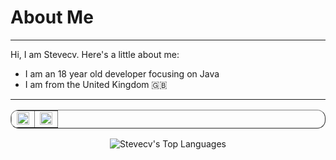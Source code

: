 # About Me

---

Hi, I am Stevecv. Here's a little about me:
  - I am an 18 year old developer focusing on Java
  - I am from the United Kingdom 🇬🇧

  
---

<div align="center">
<table border="1" style="border-radius: 13px">
  <tr>
    <td><div><img style="height: auto; width: 100%;" class="img" src="https://github-readme-stats.vercel.app/api?username=Stevecv&show_icons=true&theme=radical&bg_color=00000000&title_color=0f97e9&text_color=c8ccce&icon_color=21d907&hide_border=true" /></div></td>
    <td><div><img style="height: auto; width: 100%;" class="img" src="https://github-readme-stats.vercel.app/api/top-langs/?username=Stevecv&theme=radical&layout=compact&bg_color=00000000&title_color=0f97e9&text_color=c8ccce&icon_color=21d907&hide_border=true" /></div></td>

      
  </tr>
</table>

![Stevecv's Top Languages](https://github-readme-stats.vercel.app/api/top-langs/?username=Stevecv&theme=radical&show_icons=true&hide_border=true&layout=compact)
</div>

